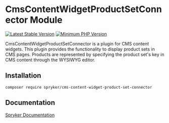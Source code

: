 # CmsContentWidgetProductSetConnector Module
[![Latest Stable Version](https://poser.pugx.org/spryker/cms-content-widget-product-set-connector/v/stable.svg)](https://packagist.org/packages/spryker/cms-content-widget-product-set-connector)
[![Minimum PHP Version](https://img.shields.io/badge/php-%3E%3D%208.2-8892BF.svg)](https://php.net/)

CmsContentWidgetProductSetConnector is a plugin for CMS content widgets. This plugin provides the functionality to display product sets in CMS pages. Products are represented by specifying the product set's key in CMS content through the WYSIWYG editor.

## Installation

```
composer require spryker/cms-content-widget-product-set-connector
```

## Documentation

[Spryker Documentation](https://docs.spryker.com)
